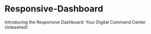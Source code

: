 # Responsive-Dashboard
Introducing the Responsive Dashboard: Your Digital Command Center Unleashed!
